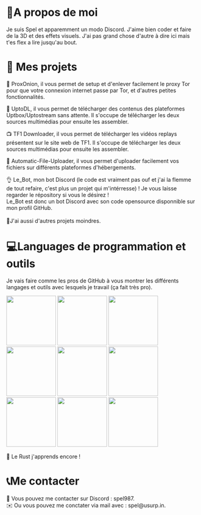 <h1>📃A propos de moi</h1>
<p>Je suis Spel et apparemment un modo Discord. J'aime bien coder et faire de la 3D et des effets visuels. J'ai pas grand chose d'autre à dire ici mais t'es flex a lire jusqu'au bout. </p>
<h1>🔧 Mes projets</h1>
<p>🧅 ProxOnion, il vous permet de setup et d'enlever facilement le proxy Tor pour que votre connexion internet passe par Tor, et d'autres petites fonctionnalités.<br>
<p>👾 UptoDL, il vous permet de télécharger des contenus des plateformes Uptbox/Uptostream sans attente. Il s'occupe de télécharger les deux sources multimédias pour ensuite les assembler.<br>
<p>📺 TF1 Downloader, il vous permet de télécharger les vidéos replays présentent sur le site web de TF1. Il s'occupe de télécharger les deux sources multimédias pour ensuite les assembler.<br>
<p>📁 Automatic-File-Uploader, il vous permet d'uploader facilement vos fichiers sur différents plateformes d'hébergements.<br>
<p>👌 Le_Bot, mon bot Discord (le code est vraiment pas ouf et j'ai la flemme de tout refaire, c'est plus un projet qui m'intérresse) ! Je vous laisse regarder le répository si vous le désirez !<br>Le_Bot est donc un bot Discord avec son code opensource disponnible sur mon profil GitHub.<br><br>
🔋J'ai aussi d'autres projets moindres.</p>
<h1>💻Languages de programmation et outils</h1>
<p>Je vais faire comme les pros de GitHub à vous montrer les différents langages et outils avec lesquels je travail (ça fait très pro).</p>
<p float="left">
<img src="https://i.imgur.com/pKJWJSE.png" width="130px">
<img src="https://i.imgur.com/ILZGdo8.png" width="130px">
<img src="https://i.imgur.com/bDCCLs5.png" width="130px">
<img src="https://i.imgur.com/FN7i65O.png" width="130px">
<img src="https://i.imgur.com/VJwugWa.png" width="130px">
<img src="https://i.imgur.com/R8cEuKd.png" width="130px">
<img src="https://i.imgur.com/gLlnVlz.png" width="130px">
<img src="https://i.imgur.com/KZFmH2x.png" width="130px">
<img src="https://i.imgur.com/ZL6213P.png" width="130px">
</p>
<p>🦀 Le Rust j'apprends encore !</p>
<h1>📞Me contacter</h1>
<p>🤖 Vous pouvez me contacter sur Discord : spel987.<br>✉️ Ou vous pouvez me conctater via mail avec : spel@usurp.in.</p>
